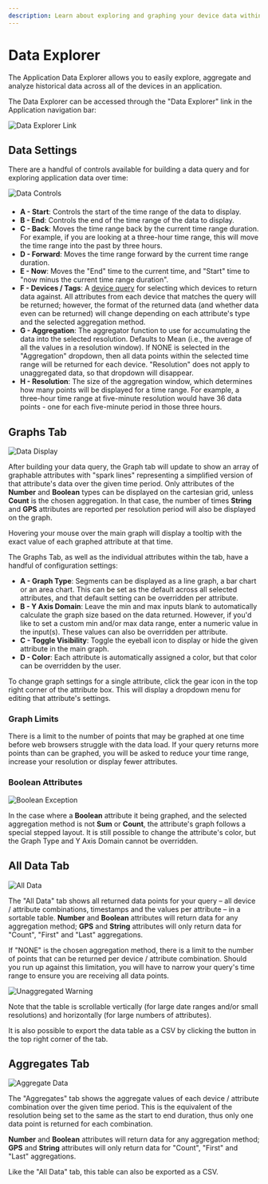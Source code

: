 ```yaml
---
description: Learn about exploring and graphing your device data within an application.
---
```


# Data Explorer

The Application Data Explorer allows you to easily explore, aggregate and analyze historical data across all of the devices in an application.

The Data Explorer can be accessed through the "Data Explorer" link in the Application navigation bar:

![Data Explorer Link](/images/applications/data-explorer-link.png "Data Explorer Link")

## Data Settings

There are a handful of controls available for building a data query and for exploring application data over time:

<div>
<img src="/images/applications/data-explorer-time-controls.png" alt="Data Controls" title="Data Controls" style="max-width:600px; margin: 0 auto 20px; display: block;" />
</div>

* **A - Start**: Controls the start of the time range of the data to display.
* **B - End**: Controls the end of the time range of the data to display.
* **C - Back**: Moves the time range back by the current time range duration. For example, if you are looking at a three-hour time range, this will move the time range into the past by three hours.
* **D - Forward**: Moves the time range forward by the current time range duration.
* **E - Now**: Moves the "End" time to the current time, and "Start" time to "now minus the current time range duration".
* **F - Devices / Tags**: A [device query](/devices/device-queries/#querying-by-devices) for selecting which devices to return data against. All attributes from each device that matches the query will be returned; however, the format of the returned data (and whether data even can be returned) will change depending on each attribute's type and the selected aggregation method.
* **G - Aggregation**: The aggregator function to use for accumulating the data into the selected resolution. Defaults to Mean (i.e., the average of all the values in a resolution window). If NONE is selected in the "Aggregation" dropdown, then all data points within the selected time range will be returned for each device. "Resolution" does not apply to unaggregated data, so that dropdown will disappear.
* **H - Resolution**: The size of the aggregation window, which determines how many points will be displayed for a time range. For example, a three-hour time range at five-minute resolution would have 36 data points - one for each five-minute period in those three hours.

## Graphs Tab

![Data Display](/images/applications/data-explorer-data-display.png "Data Display")

After building your data query, the Graph tab will update to show an array of graphable attributes with "spark lines" representing a simplified version of that attribute's data over the given time period. Only attributes of the **Number** and **Boolean** types can be displayed on the cartesian grid, unless **Count** is the chosen aggregation. In that case, the number of times **String** and **GPS** attributes are reported per resolution period will also be displayed on the graph.

Hovering your mouse over the main graph will display a tooltip with the exact value of each graphed attribute at that time.

The Graphs Tab, as well as the individual attributes within the tab, have a handful of configuration settings:

* **A - Graph Type**: Segments can be displayed as a line graph, a bar chart or an area chart. This can be set as the default across all selected attributes, and that default setting can be overridden per attribute.
* **B - Y Axis Domain**: Leave the min and max inputs blank to automatically calculate the graph size based on the data returned. However, if you'd like to set a custom min and/or max data range, enter a numeric value in the input(s). These values can also be overridden per attribute.
* **C - Toggle Visibility**: Toggle the eyeball icon to display or hide the given attribute in the main graph.
* **D - Color**: Each attribute is automatically assigned a color, but that color can be overridden by the user.

To change graph settings for a single attribute, click the gear icon in the top right corner of the attribute box. This will display a dropdown menu for editing that attribute's settings.

### Graph Limits

There is a limit to the number of points that may be graphed at one time before web browsers struggle with the data load. If your query returns more points than can be graphed, you will be asked to reduce your time range, increase your resolution or display fewer attributes.

### Boolean Attributes

![Boolean Exception](/images/applications/data-explorer-boolean.png "Boolean Exception")

In the case where a **Boolean** attribute it being graphed, and the selected aggregation method is not **Sum** or **Count**, the attribute's graph follows a special stepped layout. It is still possible to change the attribute's color, but the Graph Type and Y Axis Domain cannot be overridden.

## All Data Tab

![All Data](/images/applications/data-explorer-table.png "All Data")

The "All Data" tab shows all returned data points for your query – all device / attribute combinations, timestamps and the values per attribute – in a sortable table. **Number** and **Boolean** attributes will return data for any aggregation method; **GPS** and **String** attributes will only return data for "Count", "First" and "Last" aggregations.

If "NONE" is the chosen aggregation method, there is a limit to the number of points that can be returned per device / attribute combination. Should you run up against this limitation, you will have to narrow your query's time range to ensure you are receiving all data points.

![Unaggregated Warning](/images/applications/data-explorer-unaggregated-warning.png "Unaggregated Warning")

Note that the table is scrollable vertically (for large date ranges and/or small resolutions) and horizontally (for large numbers of attributes).

It is also possible to export the data table as a CSV by clicking the button in the top right corner of the tab.

## Aggregates Tab

![Aggregate Data](/images/applications/data-explorer-aggregates.png "Aggregate Data")

The "Aggregates" tab shows the aggregate values of each device / attribute combination over the given time period. This is the equivalent of the resolution being set to the same as the start to end duration, thus only one data point is returned for each combination.

**Number** and **Boolean** attributes will return data for any aggregation method; **GPS** and **String** attributes will only return data for "Count", "First" and "Last" aggregations.

Like the "All Data" tab, this table can also be exported as a CSV.
